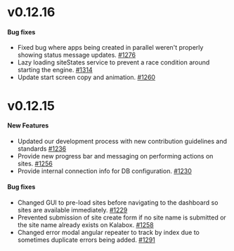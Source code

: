 v0.12.16
========

#### Bug fixes

* Fixed bug where apps being created in parallel weren't properly showing status message updates. [#1276](https://github.com/kalabox/kalabox/issues/1276)
* Lazy loading siteStates service to prevent a race condition around starting the engine. [#1314](https://github.com/kalabox/kalabox/issues/1314)
* Update start screen copy and animation. [#1260](https://github.com/kalabox/kalabox/issues/1260)

v0.12.15
========

#### New Features

* Updated our development process with new contribution guidelines and standards [#1236](https://github.com/kalabox/kalabox/issues/1236)
* Provide new progress bar and messaging on performing actions on sites. [#1256](https://github.com/kalabox/kalabox/issues/1256)
* Provide internal connection info for DB configuration. [#1230](https://github.com/kalabox/kalabox/issues/1230)

#### Bug fixes

* Changed GUI to pre-load sites before navigating to the dashboard so sites are available immediately. [#1229](https://github.com/kalabox/kalabox/issues/1229)
* Prevented submission of site create form if no site name is submitted or the site name already exists on Kalabox. [#1258](https://github.com/kalabox/kalabox/issues/1258)
* Changed error modal angular repeater to track by index due to sometimes duplicate errors being added. [#1291](https://github.com/kalabox/kalabox/issues/1291)
